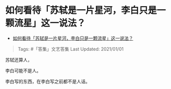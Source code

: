 # 如何看待「苏轼是一片星河，李白只是一颗流星」这一说法？

- [如何看待「苏轼是一片星河，李白只是一颗流星」这一说法？](https://www.zhihu.com/question/387179806/answer/1281821916)

>Tags: #「答集」文艺答集 
>Last Updated: 2021/01/01

苏轼还算人，

李白可能不是人。

李白写的东西，在李白写之前都不是人话。